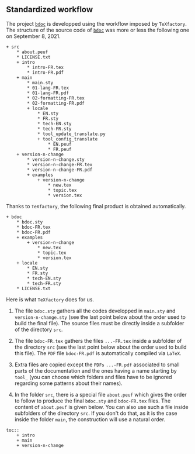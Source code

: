 Standardized workflow
---------------------

The project [`bdoc`](https://github.com/projetmbc/tools-for-latex/tree/master/bdoc) is developped using the workflow imposed by `TeXfactory`. The structure of the source code of [`bdoc`](https://github.com/projetmbc/tools-for-latex/tree/master/bdoc) was more or less the following one on September 8, 2021.

~~~
+ src
    * about.peuf
    * LICENSE.txt
    + intro
        * intro-FR.tex
        * intro-FR.pdf
    + main
        * main.sty
        * 01-lang-FR.tex
        * 01-lang-FR.pdf
        * 02-formatting-FR.tex
        * 02-formatting-FR.pdf
        + locale
            * EN.sty
            * FR.sty
            * tech-EN.sty
            * tech-FR.sty
            * tool_update_translate.py
            + tool_config_translate
                * EN.peuf
                * FR.peuf
    + version-n-change
        * version-n-change.sty
        * version-n-change-FR.tex
        * version-n-change-FR.pdf
        + examples
            + version-n-change
                * new.tex
                * topic.tex
                * version.tex
~~~

Thanks to `TeXfactory`, the following final product is obtained automatically.

~~~
+ bdoc
    * bdoc.sty
    * bdoc-FR.tex
    * bdoc-FR.pdf
    + examples
        + version-n-change
            * new.tex
            * topic.tex
            * version.tex
    + locale
        * EN.sty
        * FR.sty
        * tech-EN.sty
        * tech-FR.sty
    * LICENSE.txt
~~~


Here is what `TeXfactory` does for us.

  1. The file `bdoc.sty` gathers all the codes developped in `main.sty` and `version-n-change.sty` (see the last point below about the order used to build the final file). The source files must be directly inside a subfolder of the directory `src`.

  1. The file `bdoc-FR.tex` gathers the files `...-FR.tex` inside a subfolder of the directory `src` (see the last point below about the order used to build this file). The `PDF` file `bdoc-FR.pdf` is automatically compiled via `LaTeX`.

  1. Extra files are copied except the `PDFs` `...-FR.pdf` associated to small parts of the documentation and the ones having a name starting by `tool_` (you can choose which folders and files have to be ignored regarding some patterns about their names).

  1. In the folder `src`, there is a special file `about.peuf` which gives the order to follow to produce the final `bdoc.sty` and `bdoc-FR.tex` files. The content of `about.peuf` is given below. You can also use such a file inside subfolders of the directory `src`. If you don't do that, as it is the case inside the folder `main`, the construction will use a natural order.

~~~
toc::
    + intro
    + main
    + version-n-change
~~~
